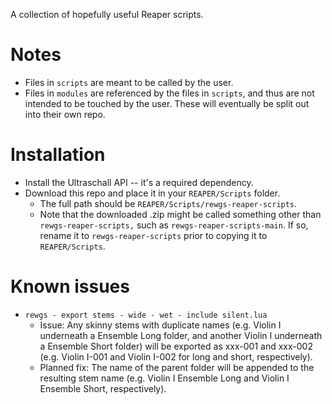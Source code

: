 A collection of hopefully useful Reaper scripts.

# Notes
- Files in `scripts` are meant to be called by the user.
- Files in `modules` are referenced by the files in `scripts`, and thus are not intended to be touched by the user. These will eventually be split out into their own repo.

# Installation
- Install the Ultraschall API -- it's a required dependency.
- Download this repo and place it in your `REAPER/Scripts` folder. 
    - The full path should be `REAPER/Scripts/rewgs-reaper-scripts`.
    - Note that the downloaded .zip might be called something other than `rewgs-reaper-scripts,` such as `rewgs-reaper-scripts-main`. If so, rename it to `rewgs-reaper-scripts` prior to copying it to `REAPER/Scripts`.

# Known issues
- `rewgs - export stems - wide - wet - include silent.lua`
    - Issue: Any skinny stems with duplicate names (e.g. Violin I underneath a Ensemble Long folder, and another Violin I underneath a Ensemble Short folder) will be exported as xxx-001 and xxx-002 (e.g. Violin I-001 and Violin I-002 for long and short, respectively).
    - Planned fix: The name of the parent folder will be appended to the resulting stem name (e.g. Violin I Ensemble Long and Violin I Ensemble Short, respectively).
